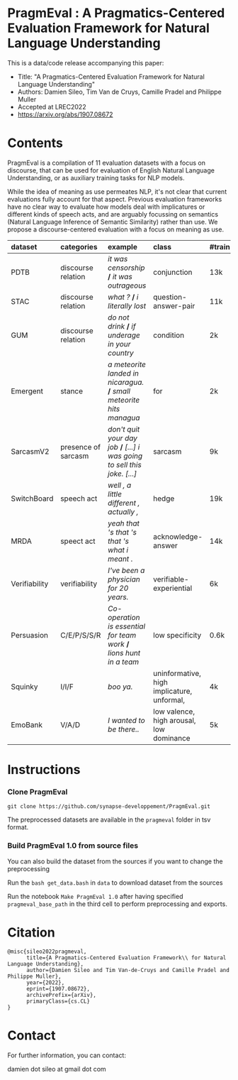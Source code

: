 # PragmEval :  A Pragmatics-Centered Evaluation Framework for Natural Language Understanding

This is a data/code release accompanying this paper:

- Title: "A Pragmatics-Centered Evaluation Framework for Natural Language Understanding"
- Authors: Damien Sileo, Tim Van de Cruys, Camille Pradel and Philippe Muller
- Accepted at LREC2022
- https://arxiv.org/abs/1907.08672

# Contents

PragmEval is a compilation of 11 evaluation datasets with a focus on discourse, that can be used for evaluation of English Natural Language Understanding, or as auxiliary training tasks for NLP models.

While the idea of meaning as use permeates NLP, it's not clear that current evaluations fully account for that aspect. Previous evaluation frameworks have no clear way to evaluate how models deal with implicatures or different kinds of speech acts, and are arguably focussing on semantics (Natural Language Inference of Semantic Similarity) rather than use. 
We propose a discourse-centered evaluation with a focus on meaning as use. 



| dataset       | categories          | example                                                      | class                                      | #train |
| :------------ | :------------------ | :----------------------------------------------------------- | :----------------------------------------- | :----- |
| PDTB          | discourse relation  | *it was censorship* **/** *it was outrageous*                | conjunction                                | 13k    |
| STAC          | discourse relation  | *what ?* **/** *i literally lost*                            | question-answer-pair                       | 11k    |
| GUM           | discourse relation  | *do not drink* **/** *if underage in your country*           | condition                                  | 2k     |
| Emergent      | stance              | *a meteorite landed in nicaragua.* **/** *small meteorite hits managua* | for                                        | 2k     |
| SarcasmV2     | presence of sarcasm | *don't quit your day job* **/** *[...] i was going to sell this joke. [...]* | sarcasm                                    | 9k     |
| SwitchBoard   | speech act          | *well , a little different , actually ,*                     | hedge                                      | 19k    |
| MRDA          | speect act          | *yeah that 's that 's that 's what i meant .*                | acknowledge-answer                         | 14k    |
| Verifiability | verifiability       | *I've been a physician for 20 years.*                        | verifiable-experiential                    | 6k     |
| Persuasion    | C/E/P/S/S/R         | *Co-operation is essential for team work* **/** *lions hunt in a team* | low specificity                            | 0.6k   |
| Squinky       | I/I/F               | *boo ya.*                                                    | uninformative, high implicature, unformal, | 4k     |
| EmoBank       | V/A/D               | *I wanted to be there..*                                     | low valence, high arousal, low dominance   | 5k     |

# Instructions

### Clone PragmEval

`git clone https://github.com/synapse-developpement/PragmEval.git`

The preprocessed datasets are available in the `pragmeval` folder in tsv format. 



### Build PragmEval 1.0 from source files

You can also build the dataset from the sources if you want to change the preprocessing

Run the `bash get_data.bash` in `data` to download dataset from the sources

Run the notebook `Make PragmEval 1.0` after having specified `pragmeval_base_path` in the third cell to perform preprocessing and exports.

# Citation

```
@misc{sileo2022pragmeval,
      title={A Pragmatics-Centered Evaluation Framework\\ for Natural Language Understanding}, 
      author={Damien Sileo and Tim Van-de-Cruys and Camille Pradel and Philippe Muller},
      year={2022},
      eprint={1907.08672},
      archivePrefix={arXiv},
      primaryClass={cs.CL}
}
```

# Contact

For further information, you can contact:

damien dot sileo at gmail dot com
